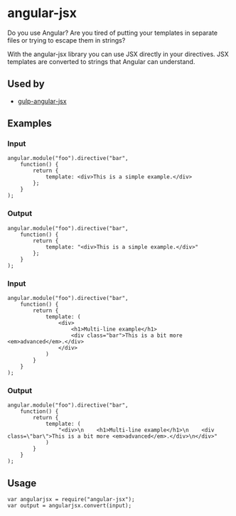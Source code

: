 # angular-jsx
Do you use Angular? Are you tired of putting your templates in separate files or trying to escape them in strings?

With the angular-jsx library you can use JSX directly in your directives. JSX templates are converted to strings that Angular can understand.

## Used by
* [gulp-angular-jsx](https://www.github.com/thesam/gulp-angular-jsx)

## Examples
### Input
```
angular.module("foo").directive("bar",
    function() {
        return {
            template: <div>This is a simple example.</div>
        };
    }
);
```
### Output
```
angular.module("foo").directive("bar",
    function() {
        return {
            template: "<div>This is a simple example.</div>"
        };
    }
);
```
### Input
```
angular.module("foo").directive("bar",
    function() {
        return {
            template: (
                <div>
                    <h1>Multi-line example</h1>
                    <div class="bar">This is a bit more <em>advanced</em>.</div>
                </div>
            )
        }
    }
);
```
### Output
```
angular.module("foo").directive("bar",
    function() {
        return {
            template: (
                "<div>\n    <h1>Multi-line example</h1>\n    <div class=\"bar\">This is a bit more <em>advanced</em>.</div>\n</div>"
            )
        }
    }
);
```
## Usage
```
var angularjsx = require("angular-jsx");
var output = angularjsx.convert(input);
```
